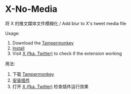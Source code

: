 # X-No-Media
将 X 的推文媒体文件模糊化 / Add blur to X's tweet media file

Usage:

1. Download the [Tampermonkey](https://tampermonkey.net)
2. [Install](https://orangestd.cn/X-No-Media/MediaX.user.js)
3. Visit [X (fka. Twitter)](https://twitter.com) to check if the extension working


用法:

1. 下载 [Tampermonkey](https://tampermonkey.net)
2. [安装插件](https://orangestd.cn/X-No-Media/MediaX.user.js)
3. 打开 [X (fka. Twitter)](https://twitter.com) 检查插件运行效果
